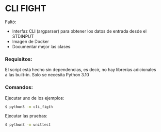 # CLI FIGHT

Faltó:
* Interfaz CLI (argparser) para obtener los datos de entrada desde el STDINPUT
* Imagen de Docker
* Documentar mejor las clases

### Requisitos:
El script está hecho sin dependencias, es decir, no hay librerías adicionales a las built-in. Solo se necesita Python 3.10

### Comandos:
Ejecutar uno de los ejemplos:

```sh
$ python3 -m cli_figth
```

Ejecutar las pruebas:
```sh
$ python3 -m unittest
```
